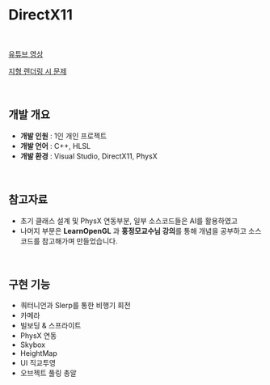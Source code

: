 # DirectX11

<br>

[유튜브 영상](https://youtu.be/oKvYUiVG-g8?si=Tr09Sb1_L0cLxAzb)

[지형 렌더링 시 문제](https://wandering-rumba-865.notion.site/DirectX11-26caba645d3280c59d1fcec67ec491bd)

<br>

## 개발 개요

- **개발 인원** : 1인 개인 프로젝트
- **개발 언어** : C++, HLSL
- **개발 환경** : Visual Studio, DirectX11, PhysX

<br>

## 참고자료
- 초기 클래스 설계 및 PhysX 연동부분, 일부 소스코드들은 AI를 활용하였고
- 나머지 부분은 **LearnOpenGL** 과 **홍정모교수님 강의**를 통해 개념을 공부하고 소스코드를 참고해가며 만들었습니다.

<br>

## 구현 기능

- 쿼터니언과 Slerp를 통한 비행기 회전
- 카메라
- 빌보딩 & 스프라이트
- PhysX 연동
- Skybox
- HeightMap
- UI 직교투영
- 오브젝트 풀링 총알
